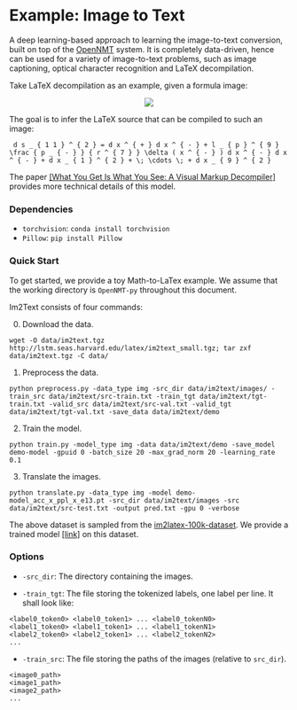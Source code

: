 # Example: Image to Text

A deep learning-based approach to learning the image-to-text conversion, built on top of the <a href="http://opennmt.net/">OpenNMT</a> system. It is completely data-driven, hence can be used for a variety of image-to-text problems, such as image captioning, optical character recognition and LaTeX decompilation. 

Take LaTeX decompilation as an example, given a formula image:

<p align="center"><img src="http://lstm.seas.harvard.edu/latex/results/website/images/119b93a445-orig.png"></p>

The goal is to infer the LaTeX source that can be compiled to such an image:

```
 d s _ { 1 1 } ^ { 2 } = d x ^ { + } d x ^ { - } + l _ { p } ^ { 9 } \frac { p _ { - } } { r ^ { 7 } } \delta ( x ^ { - } ) d x ^ { - } d x ^ { - } + d x _ { 1 } ^ { 2 } + \; \cdots \; + d x _ { 9 } ^ { 2 } 
```

The paper [[What You Get Is What You See: A Visual Markup Decompiler]](https://arxiv.org/pdf/1609.04938.pdf) provides more technical details of this model.

### Dependencies

* `torchvision`: `conda install torchvision`
* `Pillow`: `pip install Pillow`

### Quick Start

To get started, we provide a toy Math-to-LaTex example. We assume that the working directory is `OpenNMT-py` throughout this document.

Im2Text consists of four commands:

0) Download the data.

```
wget -O data/im2text.tgz http://lstm.seas.harvard.edu/latex/im2text_small.tgz; tar zxf data/im2text.tgz -C data/
```

1) Preprocess the data.

```
python preprocess.py -data_type img -src_dir data/im2text/images/ -train_src data/im2text/src-train.txt -train_tgt data/im2text/tgt-train.txt -valid_src data/im2text/src-val.txt -valid_tgt data/im2text/tgt-val.txt -save_data data/im2text/demo
```

2) Train the model.

```
python train.py -model_type img -data data/im2text/demo -save_model demo-model -gpuid 0 -batch_size 20 -max_grad_norm 20 -learning_rate 0.1
```

3) Translate the images.

```
python translate.py -data_type img -model demo-model_acc_x_ppl_x_e13.pt -src_dir data/im2text/images -src data/im2text/src-test.txt -output pred.txt -gpu 0 -verbose
```

The above dataset is sampled from the [im2latex-100k-dataset](http://lstm.seas.harvard.edu/latex/im2text.tgz). We provide a trained model [[link]](http://lstm.seas.harvard.edu/latex/py-model.pt) on this dataset.

### Options

* `-src_dir`: The directory containing the images.

* `-train_tgt`: The file storing the tokenized labels, one label per line. It shall look like:
```
<label0_token0> <label0_token1> ... <label0_tokenN0>
<label1_token0> <label1_token1> ... <label1_tokenN1>
<label2_token0> <label2_token1> ... <label2_tokenN2>
...
```

* `-train_src`: The file storing the paths of the images (relative to `src_dir`).
```
<image0_path>
<image1_path>
<image2_path>
...
```
